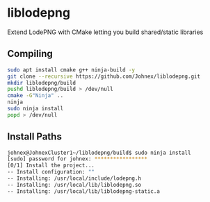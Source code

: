 # liblodepng
Extend LodePNG with CMake letting you build shared/static libraries

## Compiling
```bash
sudo apt install cmake g++ ninja-build -y
git clone --recursive https://github.com/Johnex/liblodepng.git
mkdir liblodepng/build
pushd liblodepng/build > /dev/null
cmake -G"Ninja" ..
ninja
sudo ninja install
popd > /dev/null
```

## Install Paths
```bash
johnex@JohnexCluster1~/liblodepng/build$ sudo ninja install
[sudo] password for johnex: *****************
[0/1] Install the project...
-- Install configuration: ""
-- Installing: /usr/local/include/lodepng.h
-- Installing: /usr/local/lib/liblodepng.so
-- Installing: /usr/local/lib/liblodepng-static.a
```
